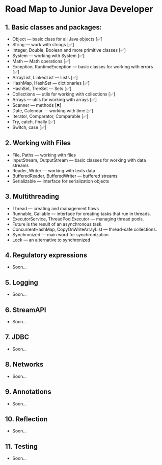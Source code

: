 # Road Map to Junior Java Developer

## 1. Basic classes and packages:
* Object — basic class for all Java objects [✅]
* String — work with strings [✅]
* Integer, Double, Boolean and more primitive classes [✅]
* System — working with System [✅]
* Math — Math operations [✅]
* Exception, RuntimeException — basic classes for working with errors [✅]
* ArrayList, LinkedList — Lists [✅]
* HashMap, HashSet — dictionaries [✅]
* HashSet, TreeSet — Sets [✅]
* Collections — utils for working with collections [✅]
* Arrays — utils for working with arrays [✅]
* Scanner — methods [❌]
* Date, Calendar — working with time [✅]
* Iterator, Comparator, Comparable [✅]
* Try, catch, finally [✅]
* Switch, case [✅]

## 2. Working with Files
* File, Paths — working with files
* InputStream, OutputStream — basic classes for working with data streams
* Reader, Writer — working with texts data
* BufferedReader, BufferedWriter — buffered streams
* Serializable — interface for serialization objects

## 3. Multithreading
* Thread — creating and management flows
* Runnable, Callable — interface for creating tasks that run in threads.
* ExecutorService, ThreadPoolExecutor — managing thread pools.
* Future is the result of an asynchronous task.
* ConcurrentHashMap, CopyOnWriteArrayList — thread-safe collections.
* Synchronized — main word for synchronization
* Lock — an alternative to synchronized

## 4. Regulatory expressions
* Soon...

## 5. Logging
* Soon...

## 6. StreamAPI
* Soon...

## 7. JDBC
* Soon...

## 8. Networks
* Soon...

## 9. Annotations
* Soon...

## 10. Reflection
* Soon...

## 11. Testing
* Soon...


